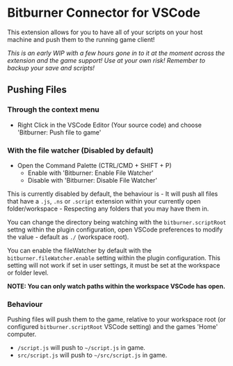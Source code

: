 # Bitburner Connector for VSCode

This extension allows for you to have all of your scripts on your host machine and push them to the running game client!

_This is an early WIP with a few hours gone in to it at the moment across the extension and the game support! Use at your own risk! Remember to backup your save and scripts!_

## Pushing Files

### Through the context menu

- Right Click in the VSCode Editor (Your source code) and choose 'Bitburner: Push file to game'

### With the file watcher (Disabled by default)

- Open the Command Palette (CTRL/CMD + SHIFT + P)
  - Enable with 'Bitburner: Enable File Watcher'
  - Disable with 'Bitburner: Disable File Watcher'

This is currently disabled by default, the behaviour is - It will push all files that have a `.js`, `.ns` or `.script` extension within your currently open folder/workspace - Respecting any folders that you may have them in.

You can change the directory being watching with the `bitburner.scriptRoot` settng within the plugin configuration, open VSCode preferences to modify the value - default as `./` (workspace root).

You can enable the fileWatcher by default with the `bitburner.fileWatcher.enable` setting within the plugin configuration. This setting will not work if set in user settings, it must be set at the workspace or folder level.

**NOTE: You can only watch paths within the workspace VSCode has open.**

### Behaviour

Pushing files will push them to the game, relative to your workspace root (or configured `bitburner.scriptRoot` VSCode setting) and the games 'Home' computer.

- `/script.js` will push to `~/script.js` in game.
- `src/script.js` will push to `~/src/script.js` in game.